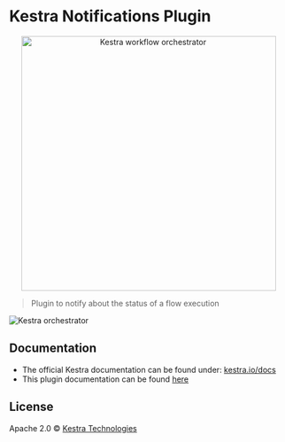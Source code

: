 # Kestra Notifications Plugin

<p align="center">
  <img width="460" src="https://kestra.io/logo.svg"  alt="Kestra workflow orchestrator" />
</p>

> Plugin to notify about the status of a flow execution

![Kestra orchestrator](https://kestra.io/video.gif)


## Documentation
* The official Kestra documentation can be found under: [kestra.io/docs](https://kestra.io/docs)
* This plugin documentation can be found [here](https://kestra.io/plugins/plugin-notifications/)

## License
Apache 2.0 © [Kestra Technologies](https://kestra.io)

